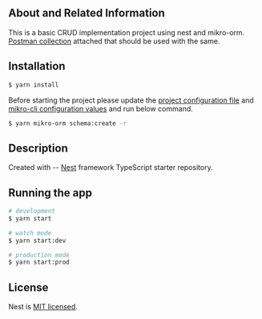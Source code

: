 ## About and Related Information

This is a basic CRUD implementation project using nest and mikro-orm. [Postman collection](https://github.com/imohitarora/nest-mikro-crud/blob/master/Allio.postman_collection.json) attached that should be used with the same.

## Installation

```bash
$ yarn install
```

Before starting the project please update the [project configuration file]() and [mikro-cli configuration values](https://github.com/imohitarora/nest-mikro-crud/blob/master/src/mikro-orm.config.ts) and run below command.

```bash
$ yarn mikro-orm schema:create -r
```


## Description

Created with  -- [Nest](https://github.com/nestjs/nest) framework TypeScript starter repository.

## Running the app

```bash
# development
$ yarn start

# watch mode
$ yarn start:dev

# production mode
$ yarn start:prod
```

## License

Nest is [MIT licensed](LICENSE).
